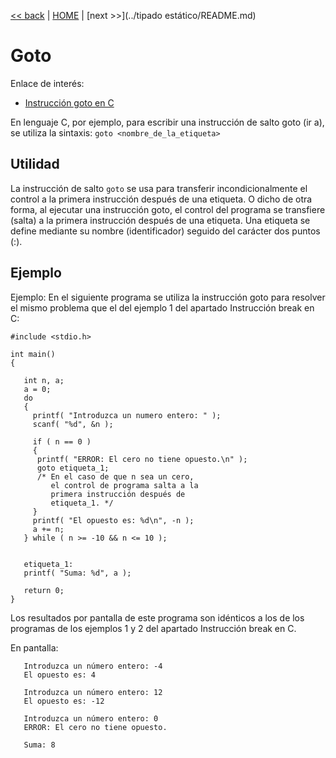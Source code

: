 [<< back](../README.md) | [HOME](../README.md) | [next >>](../tipado estático/README.md)

# Goto

Enlace de interés:
* [Instrucción goto en C](http://www.carlospes.com/curso_de_lenguaje_c/04_03_instruccion_goto.php)

En lenguaje C, por ejemplo, para escribir una instrucción de salto goto (ir a), se utiliza la sintaxis:
`goto <nombre_de_la_etiqueta>`

## Utilidad

La instrucción de salto `goto` se usa para transferir incondicionalmente el control a la primera instrucción después de una etiqueta. O dicho de otra forma, al ejecutar una instrucción goto, el control del programa se transfiere (salta) a la primera instrucción después de una etiqueta. Una etiqueta se define mediante su nombre (identificador) seguido del carácter dos puntos (:).

## Ejemplo

Ejemplo: En el siguiente programa se utiliza la instrucción goto para resolver el mismo problema que el del ejemplo 1 del apartado Instrucción break en C:

```
#include <stdio.h>

int main()
{

   int n, a;
   a = 0;
   do
   {
     printf( "Introduzca un numero entero: " );
     scanf( "%d", &n );

     if ( n == 0 )
     {
      printf( "ERROR: El cero no tiene opuesto.\n" );
      goto etiqueta_1;
      /* En el caso de que n sea un cero,
         el control de programa salta a la
         primera instrucción después de
         etiqueta_1. */
     }
     printf( "El opuesto es: %d\n", -n );
     a += n;
   } while ( n >= -10 && n <= 10 );


   etiqueta_1:
   printf( "Suma: %d", a );

   return 0;
}
```

Los resultados por pantalla de este programa son idénticos a los de los programas de los ejemplos 1 y 2 del apartado Instrucción break en C.

En pantalla:
```
   Introduzca un número entero: -4
   El opuesto es: 4

   Introduzca un número entero: 12
   El opuesto es: -12

   Introduzca un número entero: 0
   ERROR: El cero no tiene opuesto.

   Suma: 8
```
